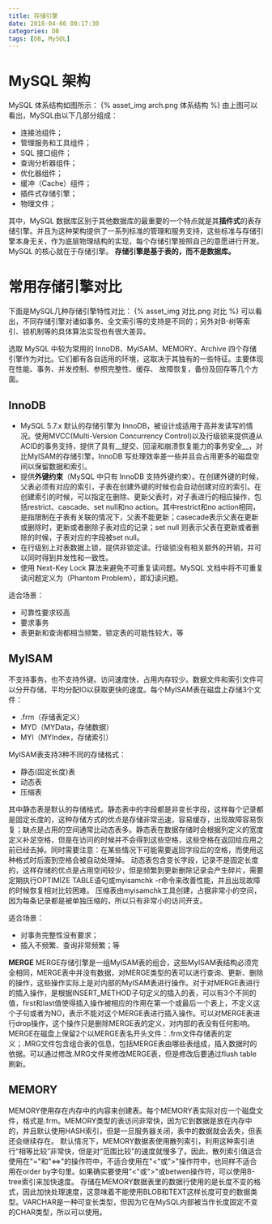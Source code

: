 ```yaml
---
title: 存储引擎
date: 2018-04-06 00:17:30
categories: DB
tags: [DB, MySQL]
---
```

# MySQL 架构
MySQL 体系结构如图所示：
{% asset_img arch.png 体系结构 %}
由上图可以看出，MySQL由以下几部分组成：
* 连接池组件；
* 管理服务和工具组件；
* SQL 接口组件；
* 查询分析器组件；
* 优化器组件；
* 缓冲（Cache）组件；
* 插件式存储引擎；
* 物理文件；

其中，MySQL 数据库区别于其他数据库的最重要的一个特点就是其**插件式**的表存储引擎。并且为这种架构提供了一系列标准的管理和服务支持，这些标准与存储引擎本身无关，作为底层物理结构的实现，每个存储引擎按照自己的意愿进行开发。MySQL 的核心就在于存储引擎。
**存储引擎是基于表的，而不是数据库。**

# 常用存储引擎对比
下面是MySQL几种存储引擎特性对比：
{% asset_img 对比.png 对比 %}
可以看出，不同存储引擎对诸如事务、全文索引等的支持是不同的；另外对B-树等索引、锁机制等的具体算法实现也有很大差异。

选取 MySQL 中较为常用的 InnoDB、MyISAM、MEMORY、Archive 四个存储引擎作为对比。它们都有各自适用的环境，这取决于其独有的一些特征。主要体现在性能、事务、并发控制、参照完整性、缓存、 故障恢复，备份及回存等几个方面。

## InnoDB
* MySQL 5.7.x 默认的存储引擎为 InnoDB，被设计成适用于高并发读写的情况。使用MVCC(Multi-Version Concurrency Control)以及行级锁来提供遵从ACID的事务支持，提供了具有__提交、回滚和崩溃恢复能力的事务安全__，对比MyISAM的存储引擎，InnoDB 写处理效率差一些并且会占用更多的磁盘空间以保留数据和索引。
* 提供**外键约束**（MySQL 中只有 InnoDB 支持外键约束）。在创建外键的时候，父表必须有对应的索引，子表在创建外键的时候也会自动创建对应的索引。在创建索引的时候，可以指定在删除、更新父表时，对子表进行的相应操作，包括restrict、cascade、set null和no action。其中restrict和no action相同，是指限制在子表有关联的情况下，父表不能更新；casecade表示父表在更新或删除时，更新或者删除子表对应的记录；set null 则表示父表在更新或者删除的时候，子表对应的字段被set null。
* 在行级别上对表数据上锁，提供非锁定读。行级锁没有相关额外的开销，并可以同时得到并发性和一致性。
* 使用 Next-Key Lock 算法来避免不可重复读问题。MySQL 文档中将不可重复读问题定义为（Phantom Problem），即幻读问题。

适合场景：
* 可靠性要求较高
* 要求事务
* 表更新和查询都相当频繁，锁定表的可能性较大，等

## MyISAM
不支持事务，也不支持外键。访问速度快，占用内存较少。数据文件和索引文件可以分开存储，平均分配IO以获取更快的速度。每个MyISAM表在磁盘上存储3个文件：
* .frm（存储表定义）
* MYD（MYData，存储数据）
* MYI（MYIndex，存储索引）

MyISAM表支持3种不同的存储格式：
* 静态(固定长度)表
* 动态表
* 压缩表

其中静态表是默认的存储格式。静态表中的字段都是非变长字段，这样每个记录都是固定长度的，这种存储方式的优点是存储非常迅速，容易缓存，出现故障容易恢复；缺点是占用的空间通常比动态表多。静态表在数据存储时会根据列定义的宽度定义补足空格，但是在访问的时候并不会得到这些空格，这些空格在返回给应用之前已经去掉。同时需要注意：在某些情况下可能需要返回字段后的空格，而使用这种格式时后面到空格会被自动处理掉。
动态表包含变长字段，记录不是固定长度的，这样存储的优点是占用空间较少，但是频繁到更新删除记录会产生碎片，需要定期执行OPTIMIZE TABLE语句或myisamchk -r命令来改善性能，并且出现故障的时候恢复相对比较困难。
压缩表由myisamchk工具创建，占据非常小的空间，因为每条记录都是被单独压缩的，所以只有非常小的访问开支。

适合场景：
* 对事务完整性没有要求；
* 插入不频繁、查询非常频繁；等

**MERGE**
MERGE存储引擎是一组MyISAM表的组合，这些MyISAM表结构必须完全相同，MERGE表中并没有数据，对MERGE类型的表可以进行查询、更新、删除的操作，这些操作实际上是对内部的MyISAM表进行操作。对于对MERGE表进行的插入操作，是根据INSERT_METHOD子句定义的插入的表，可以有3个不同的值，first和last值使得插入操作被相应的作用在第一个或最后一个表上，不定义这个子句或者为NO，表示不能对这个MERGE表进行插入操作。可以对MERGE表进行drop操作，这个操作只是删除MERGE表的定义，对内部的表没有任何影响。MERGE在磁盘上保留2个以MERGE表名开头文件：.frm文件存储表的定义；.MRG文件包含组合表的信息，包括MERGE表由哪些表组成，插入数据时的依据。可以通过修改.MRG文件来修改MERGE表，但是修改后要通过flush table刷新。

## MEMORY
MEMORY使用存在内存中的内容来创建表。每个MEMORY表实际对应一个磁盘文件，格式是.frm。MEMORY类型的表访问非常快，因为它到数据是放在内存中的，并且默认使用HASH索引，但是一旦服务器关闭，表中的数据就会丢失，但表还会继续存在。
默认情况下，MEMORY数据表使用散列索引，利用这种索引进行“相等比较”非常快，但是对“范围比较”的速度就慢多了。因此，散列索引值适合使用在"="和"<=>"的操作符中，不适合使用在"<"或">"操作符中，也同样不适合用在order by字句里。如果确实要使用"<"或">"或betwen操作符，可以使用B-tree索引来加快速度。
存储在MEMORY数据表里的数据行使用的是长度不变的格式，因此加快处理速度，这意味着不能使用BLOB和TEXT这样长度可变的数据类型。VARCHAR是一种可变长类型，但因为它在MySQL内部被当作长度固定不变的CHAR类型，所以可以使用。
